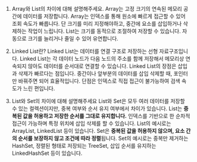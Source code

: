 1. Array와 List의 차이에 대해 설명해주세요.
   Array는 고정 크기의 연속된 메모리 공간에 데이터를 저장합니다. Array는 인덱스를 통해 원소에 빠르게 접근할 수 있어 조회 속도가 빠릅니다. 단 크기를 미리 지정해야하고, 중간에 요소를 삽입하거나 삭제하는 작업이 느립니다.
   List는 크기를 동적으로 조절하여 저장할 수 있습니다. 자동으로 크기를 늘리거나 줄일 수 있어 유연합니다.
2. Linked List란?
   Linked List는 데이터를 연결 구조로 저장하는 선형 자료구조입니다. Linked List는 각 데이터 노드가 다음 노드의 주소를 함께 저장해서 메모리상 연속되지 않아도 데이터를 순서대로 연결할 수 있습니다.
   Linked List의 장점은 삽입과 삭제가 빠르다는 점입니다. 중간이나 앞부분의 데이터를 삽입 삭제할 때, 포인터만 바꿔주면 되어 효율적입니다. 단점은 인덱스로 직접 접근이 불가능하여 검색 속도가 느린 편입니다.

3. List와 Set의 차이에 대해 설명해주세요
   List와 Set은 모두 여러 데이터를 저장할 수 있는 컬렉션이지만, 중복 여부와 순서 유지 여부에서 차이가 있습니다.
   List는 **중복된 값을 허용하고 저장한 순서를 그대로 유지합니다.**
   인덱스를 기반으로 한 순차적 접근이 가능하며 특정 위치에 삽입 삭제를 할 수 있습니다. List의 예시로는 ArrayList, LinkedList 등이 있습니다.
   Set은 **중복된 값을 허용하지 않으며, 요소 간의 순서를 보장하지 않고 조건에 따라 정렬**됩니다.
   Set의 예시로는 중복만 제거하는 HashSet, 정렬된 형태로 저장되는 TreeSet, 삽입 순서를 유지하는 LinkedHashSet 등이 있습니다.
